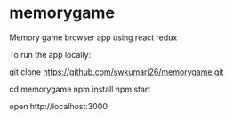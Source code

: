 # memorygame
Memory game browser app using react redux

To run the app locally:

git clone https://github.com/swkumari26/memorygame.git

cd memorygame
npm install
npm start

open http://localhost:3000

